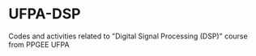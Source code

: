 # UFPA-DSP
Codes and activities related to "Digital Signal Processing (DSP)" course from PPGEE UFPA 
